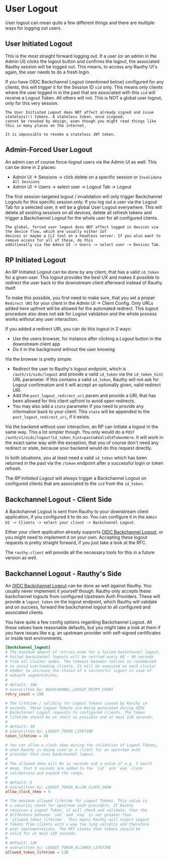# User Logout

User logout can mean quite a few different things and there are multiple ways for logging out users.

## User Initiated Logout

This is the most straight forward logging out. If a user (or an admin in the Admin UI) clicks the logout button and
confirms the logout, the associated Rauthy session will be logged out. This means, to access any Rauthy UI's again, the
user needs to do a fresh login.

If you have OIDC Backchannel Logout (mentioned below) configured for any clients, this will trigger it for the Session
ID `sid` only. This means only clients where the user logged in in the past that are associated with this `sid` will
receive a Logout Token. All others will not. This is NOT a global user logout, only for this very session.

```admonish caution
The User Initiated Logout does NOT affect already signed and issue stateless(!) tokens. A stateless token, once singned,
cannot be revoked by design, even though you might read things like this in many places on the internet.

It is impossible to revoke a stateless JWT token.
```

## Admin-Forced User Logout

An admin can of course force-logout users via the Admin UI as well. This can be done in 2 places:

- Admin UI -> Sessions -> click delete on a specific session or `Invalidate All Sessions`
- Admin UI -> Users -> select user -> Logout Tab -> Logout

The first session-targeted logout / invalidation will only trigger Backchannel Logouts for this specific session only.
If you log out a user via the Logout Tab for a selected user, it will be a global User Logout everywhere. This will
delete all existing sessions on all devices, delete all refresh tokens and trigger a Backchannel Logout for the whole
user for all configured clients.

```admonish note
The global, forced user logout does NOT affect logged in devices via the device flow, which are usually either IoT 
devices or maybe a CLI tool on a headless server. If you also want to remove access for all of these, do this 
additionally via the Admin UI -> Users -> select user -> Devices Tab.
```

## RP Initiated Logout

An RP Initiated Logout can be done by any client, that has a valid `id_token` for a given user. This logout provides
the best UX and makes it possible to redirect the user back to the downstream client afterward instead of Rauthy itself.

To make this possible, you first need to make sure, that you set a proper `Redirect URI` for your client in the Admin
UI -> Client Config. Only URLs added here upfront will be allowed for the automated redirect. This logout procedure also
does not ask for Logout validation and the whole process works without any user interaction.

If you added a redirect URI, you can do this logout in 2 ways:

- Use the users browser, for instance after clicking a *Logout* button in the downstream client app
- Do it in the background without the user knowing

Via the browser is pretty simple:

- Redirect the user to Rauthy's logout endpoint, which is `/auth/v1/oidc/logout` and provide a valid `id_token` via the
  `id_token_hint` URL parameter. If this contains a valid `id_token`, Rauthy will not ask for Logout confirmation and
  it will accept an optionally given, valid redirect URI.
- Add the `post_logout_redirect_uri` param and provide a URI, that has been allowed for this client upfront to avoid
  open redirects.
- You may also add a `state` parameter if you need to provide any information back to your client. This `state` will be
  appended to the `post_logout_redirect_uri`, if it exists.

Via the backend without user interaction, an RP can initiate a logout in the same way. This a lot simpler though. You
only would do a `POST /auth/v1/oidc/logout?id_token_hint=pasteAValidIdTokenHere`. It will work in the exact same way
with the exception, that you of course don't need any redirect or state, because your backend would do this request
directly.

In both situations, you at least need a valid `id_token` which has been returned in the past via the `/token` endpoint
after a successful login or token refresh.

The *RP Initiated Logout* will always trigger a Backchannel Logout on configured clients that are associated to the
`sid` from the `id_token`.

## Backchannel Logout - Client Side

A Backchannel Logout is sent from Rauthy to your downstream client application, if you configured it to do so. You can
configure it in the `Admin UI -> Clients -> select your client -> Backchannel Logout`.

Either your client application already
supports [OIDC Backchannel Logout](https://openid.net/specs/openid-connect-backchannel-1_0.html), or you might need to
implement it on your own. Accepting these logout requests is pretty straight forward, if you just take a look at the
RFC.

The `rauthy-client` will provide all the necessary tools for this in a future version as well.

## Backchannel Logout - Rauthy's Side

An [OIDC Backchannel Logout](https://openid.net/specs/openid-connect-backchannel-1_0.html) can be done as well against
Rauthy. You usually never implement it yourself though. Rauthy only accepts these backchannel logouts from configured
Upstream Auth Providers. These will provide a `logout_token` on the logout endpoint, which Rauthy will validate and on
success, forward the backchannel logout to all configured and associated clients.

You have quite a few config options regarding Backchannel Logout. All these values have reasonable defaults, but you
might take a look at them if you have issues like e.g. an upstream provider with self-signed certificates or inside
test environments.

```toml
[backchannel_logout]
# The maximum amount of retries made for a failed backchannel logout.
# Failed backchannel logouts will be retried every 60 - 90 seconds
# from all cluster nodes. The timeout between retries is randomized
# to avoid overloading clients. It will be executed on each cluster
# member to increase the chance of a successful logout in case of
# network segmentations.
#
# default: 100
# overwritten by: BACKCHANNEL_LOGOUT_RETRY_COUNT
retry_count = 100

# The lifetime / validity for Logout Tokens issued by Rauthy in
# seconds. These Logout Tokens are being generated during OIDC
# Backchannel Logout requests to configured clients. The token
# lifetime should be as short as possible and at most 120 seconds.
#
# default: 30
# overwritten by: LOGOUT_TOKEN_LIFETIME
token_lifetime = 30

# You can allow a clock skew during the validation of Logout Tokens,
# when Rauthy is being used as a client for an upstream auth
# provider that uses backchannel logout.
#
# The allowed skew will be in seconds and a value of e.g. 5 would
# mean, that 5 seconds are added to the `iat` and `exp` claim
# validations and expand the range.
#
# default: 5
# overwritten by: LOGOUT_TOKEN_ALLOW_CLOCK_SKEW
allow_clock_skew = 5

# The maximum allowed lifetime for Logout Tokens. This value is
# a security check for upstream auth providers. If Rauthy
# receives a Logout Token, it will check and validate, that the
# difference between `iat` and `exp` is not greater than
# `allowed_token_lifetime`. This means Rauthy will reject Logout
# Tokens from clients with a way too long validity and therefore
# poor implementations. The RFC states that tokens should be
# valid for at most 120 seconds.
#
# default: 120
# overwritten by: LOGOUT_TOKEN_ALLOWED_LIFETIME
allowed_token_lifetime = 120
```